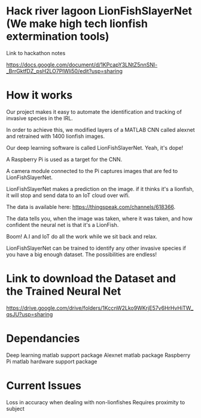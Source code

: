 # Hack river lagoon LionFishSlayerNet (We make high tech lionfish extermination tools)
  Link to hackathon notes
  
  https://docs.google.com/document/d/1KPcapY3LNtZ5nnSNl-_BrrGktfDZ_psH2LO7PlWli50/edit?usp=sharing
  
# How it works

  Our project makes it easy to automate the identification and tracking of invasive species in the IRL.

  In order to achieve this, we modified layers of a MATLAB CNN called alexnet and retrained with 1400 lionfish 
  images.

  Our deep learning software is called LionFishSlayerNet. Yeah, it's dope!

  A Raspberry Pi is used as a target for the CNN.

  A camera module connected to the Pi captures images that are fed to LionFishSlayerNet.

  LionFishSlayerNet makes a prediction on the image. 
  if it thinks it's a lionfish, it will stop and send data to an IoT cloud over wifi.

  The data is available here: https://thingspeak.com/channels/618366.

  The data tells you, when the image was taken, where it was taken, and how confident the neural net is that it's a 
  LionFish.

  Boom! A.I and IoT do all the work while we sit back and relax.

  LionFishSlayerNet can be trained to identify any other invasive species if you have a big enough dataset. The 
  possibilities are endless!

# Link to download the Dataset and the Trained Neural Net

  https://drive.google.com/drive/folders/1KccnW2Lko9WKrjE57v6HrHvHiTW_qsJU?usp=sharing
  
# Dependancies
  Deep learning matlab support package
  Alexnet matlab package
  Raspberry Pi matlab hardware support package
  
# Current Issues
  Loss in accuracy when dealing with non-lionfishes
  Requires proximity to subject
  

